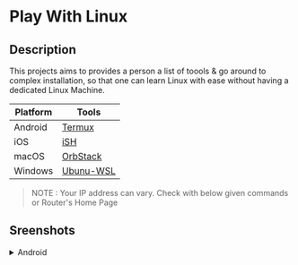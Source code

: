 # **Play With Linux**

## **Description**
This projects aims to provides a person a list of toools & go around to complex installation, so that one can learn Linux with ease without having a dedicated Linux Machine.

| **Platform** | **Tools**      |
|--------------|----------------|
| Android      | [Termux](https://play.google.com/store/apps/details?id=com.termux)                   |
| iOS          | [iSH](https://ish.app/)                                                              |
| macOS        | [OrbStack](https://orbstack.dev/)                                                    |
| Windows      | [Ubunu-WSL](https://apps.microsoft.com/detail/9pdxgncfsczv)                          |

> NOTE : Your IP address can vary. Check with below given commands or Router's Home Page

## **Sreenshots**


<details>
<summary>Android</summary>

| **Device**  | **IP**            |
|-------------|-------------------|
| Android     | 192.168.1.32      |
| PC          | 192.168.1.27      |

| **Termux** |
|------------|
| ![Image](https://github.com/user-attachments/assets/faf50e1a-7553-4f3c-9113-15ae0fdbe838) |


| **Nano-Text Editor** |
|----------------------|
| ![Image](https://github.com/user-attachments/assets/a3d5bced-91be-4a43-b520-ac380f8d9797)
![Image](https://github.com/user-attachments/assets/086eed9b-1273-41d2-a39e-5895a244d377) |


| **SSH**  |   **PC/mac <-> android**   |
|------------------------|------|
| Generating Key Pair in Termux | ![Image](https://github.com/user-attachments/assets/2f1a991a-f0e5-447a-8cdc-a56219573190) |
| Send Public Key to PC/mac     | ![Image](https://github.com/user-attachments/assets/6bb29669-949c-4da4-8bfd-6b3fac234887) |
| SSH android-termux to mac     | ![Image](https://github.com/user-attachments/assets/497fdac2-a988-4a37-9f56-73c6d1f169a7) |
|SSH mac to android-termux      | <img width="424" alt="Image" src="https://github.com/user-attachments/assets/42bccfd0-9f43-4fa2-ab36-be7301093cea" /> |


**Commands:**
```sh
# Update System
apt update && apt upgrade -y

# Test Connectivity
ping -c 4 <ipaddr>

# Get IP
ifconfig | grep "inet"

# SSH install & Configure
pkg install openssh

# Termux uses porrt 8022
ssh-copy-id -p 8022 192.168.1.32
ssh -p 8022 sahal@192.168.1.32

```

**Referrences:**
 - [ssh](https://wiki.termux.com/wiki/Remote_Access)

</details>
